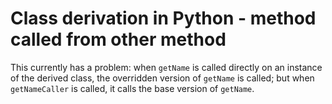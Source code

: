 # Class derivation in Python - method called from other method

This currently has a problem: when `getName` is called directly on an instance
of the derived class, the overridden version of `getName` is called; but when
`getNameCaller` is called, it calls the base version of `getName`.
